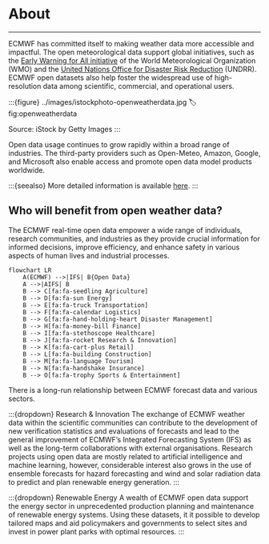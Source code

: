 # About
---
ECMWF has committed itself to making weather data more accessible and impactful. The open meteorological data support global initiatives, such as the [Early Warning for All initiative](https://wmo.int/activities/early-warnings-all/wmo-and-early-warnings-all-initiative) of the World Meteorological Organization (WMO) and the [United Nations Office for Disaster Risk Reduction](https://www.undrr.org/) (UNDRR). ECMWF open datasets also help foster the widespread use of high-resolution data among scientific, commercial, and operational users.

:::{figure} ../images/istockphoto-openweatherdata.jpg
:label: fig:openweatherdata

Source: iStock by Getty Images
:::

Open data usage continues to grow rapidly within a broad range of industries. The third-party providers such as Open-Meteo, Amazon, Google, and Microsoft also enable access and promote open data model products worldwide.

:::{seealso}
More detailed information is available [here](https://www.ecmwf.int/node/29013).
:::

## Who will benefit from open weather data?
The ECMWF real-time open data empower a wide range of individuals, research communities, and industries as they provide crucial information for informed decisions, improve efficiency, and enhance safety in various aspects of human lives and industrial processes. 

```mermaid
flowchart LR
    A(ECMWF) -->|IFS| B{Open Data}
    A -->|AIFS| B
    B --> C[fa:fa-seedling Agriculture]
    B --> D[fa:fa-sun Energy]
    B --> E[fa:fa-truck Transportation]
    B --> F[fa:fa-calendar Logistics]
    B --> G[fa:fa-hand-holding-heart Disaster Management]
    B --> H[fa:fa-money-bill Finance]
    B --> I[fa:fa-stethoscope Healthcare]
    B --> J[fa:fa-rocket Research & Innovation]
    B --> K[fa:fa-cart-plus Retail]
    B --> L[fa:fa-building Construction]
    B --> M[fa:fa-language Tourism]
    B --> N[fa:fa-handshake Insurance]
    B --> O[fa:fa-trophy Sports & Entertainment]
```

There is a long-run relationship between ECMWF forecast data and various sectors.

:::{dropdown} Research & Innovation
The exchange of ECMWF weather data within the scientific communities can contribute to the development of new verification statistics and evaluations of forecasts and lead to the general improvement of ECMWF’s Integrated Forecasting System (IFS) as well as the long-term collaborations with external organisations. Research projects using open data are mostly related to artificial intelligence and machine learning, however, considerable interest also grows in the use of ensemble forecasts for hazard forecasting and wind and solar radiation data to predict and plan renewable energy generation.
:::

:::{dropdown} Renewable Energy
A wealth of ECMWF open data support the energy sector in unprecedented production planning and maintenance of renewable energy systems. Using these datasets, it it possible to develop tailored maps and aid policymakers and governments to select sites and invest in power plant parks with optimal resources.
:::
